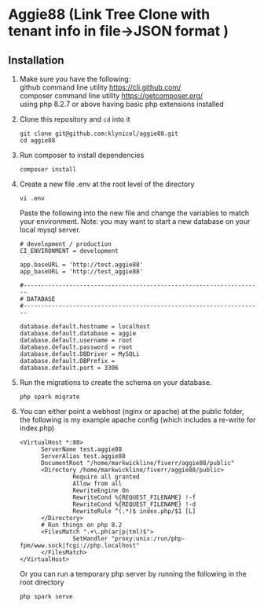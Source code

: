 # Aggie88 (Link Tree Clone with tenant info in file->JSON format )

## Installation

1. Make sure you  have the following:   
github command line utility https://cli.github.com/   
composer command line utility https://getcomposer.org/   
using php 8.2.7 or above
having basic php extensions installed

2. Clone this repository and `cd` into it
   ```
   git clone git@github.com:klynicol/aggie88.git
   cd aggie88
   ```

3. Run composer to install dependencies
   ```
   composer install
   ```

4. Create a new file .env at the root level of the directory
   ```
   vi .env
   ```
   Paste the following into the new file and change the variables to match your environment. Note: you may want to start a new database on your local mysql server.
   ```
   # development / production
   CI_ENVIRONMENT = development

   app.baseURL = 'http://test.aggie88'
   app_baseURL = 'http://test_aggie88'

   #--------------------------------------------------------------------
   # DATABASE
   #--------------------------------------------------------------------

   database.default.hostname = localhost
   database.default.database = aggie
   database.default.username = root
   database.default.password = root
   database.default.DBDriver = MySQLi
   database.default.DBPrefix =
   database.default.port = 3306
   ```

5. Run the migrations to create the schema on your database.
   ```
   php spark migrate
   ```

6. You can either point a webhost (nginx or apache) at the public folder, the following is my example apache config (which includes a re-write for index.php)
   ```
   <VirtualHost *:80>
         ServerName test.aggie88
         ServerAlias test.aggie88
         DocumentRoot "/home/markwickline/fiverr/aggie88/public"
         <Directory /home/markwickline/fiverr/aggie88/public>
                  Require all granted
                  Allow from all
                  RewriteEngine On
                  RewriteCond %{REQUEST_FILENAME} !-f
                  RewriteCond %{REQUEST_FILENAME} !-d
                  RewriteRule ^(.*)$ index.php/$1 [L]
         </Directory>
         # Run things on php 8.2
         <FilesMatch ".+\.ph(ar|p|tml)$">
                  SetHandler "proxy:unix:/run/php-fpm/www.sock|fcgi://php.localhost"
         </FilesMatch>
   </VirtualHost>
   ```
   Or you can run a temporary php server by running the following in the root directory
   ```
   php spark serve
   ```

